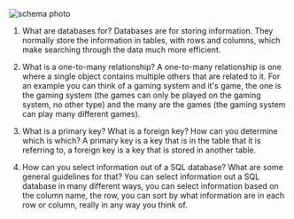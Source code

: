 ![schema photo](/schema.png)

1) What are databases for?
Databases are for storing information. They normally store the information in 
tables, with rows and columns, which make searching through the data much more 
efficient.

2) What is a one-to-many relationship?
A one-to-many relationship is one where a single object contains multiple others 
that are related to it. For an example you can think of a gaming system and it's 
game, the one is the gaming system (the games can only be played on the gaming 
system, no other type) and the many are the games (the gaming system can play many 
different games).

3) What is a primary key? What is a foreign key? How can you determine which is which?
A primary key is a key that is in the table that it is referring to, a foreign key is 
a key that is stored in another table.

4) How can you select information out of a SQL database? What are some general guidelines 
for that?
You can select information out a SQL database in many different ways, you can select 
information based on the column name, the row, you can sort by what information are in 
each row or column, really in any way you think of.